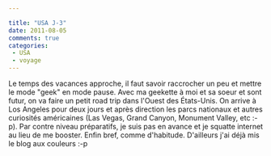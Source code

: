 ```yaml
---

title: "USA J-3"
date: 2011-08-05
comments: true
categories:
 - USA
 - voyage
---
```


<div class='post'>
<div dir="ltr" style="text-align: left;" trbidi="on">Le temps des vacances approche, il faut savoir raccrocher un peu et mettre le mode "geek" en mode pause. Avec ma geekette à moi et sa soeur et sont futur, on va faire un petit road trip dans l'Ouest des États-Unis. On arrive à Los Angeles pour deux jours et après direction les parcs nationaux et autres curiosités américaines (Las Vegas, Grand Canyon, Monument Valley, etc :-p). Par contre niveau préparatifs, je suis pas en avance et je squatte internet au lieu de me booster. Enfin bref, comme d'habitude. D'ailleurs j'ai déjà mis le blog aux couleurs :-p</div></div>
